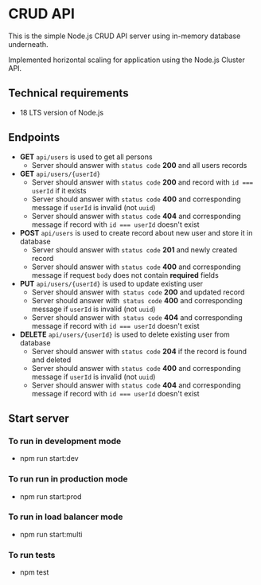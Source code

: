 # CRUD API
This is the simple Node.js CRUD API server using in-memory database underneath.

Implemented horizontal scaling for application using the Node.js Cluster API.

## Technical requirements
- 18 LTS version of Node.js

## Endpoints
- **GET** `api/users` is used to get all persons
  - Server should answer with `status code` **200** and all users records
- **GET** `api/users/{userId}` 
  - Server should answer with `status code` **200** and record with `id === userId` if it exists
  - Server should answer with `status code` **400** and corresponding message if `userId` is invalid (not `uuid`)
  - Server should answer with `status code` **404** and corresponding message if record with `id === userId` doesn't exist
- **POST** `api/users` is used to create record about new user and store it in database
  - Server should answer with `status code` **201** and newly created record
  - Server should answer with `status code` **400** and corresponding message if request `body` does not contain **required** fields
- **PUT** `api/users/{userId}` is used to update existing user
  - Server should answer with` status code` **200** and updated record
  - Server should answer with` status code` **400** and corresponding message if `userId` is invalid (not `uuid`)
  - Server should answer with` status code` **404** and corresponding message if record with `id === userId` doesn't exist
- **DELETE** `api/users/{userId}` is used to delete existing user from database
  - Server should answer with `status code` **204** if the record is found and deleted
  - Server should answer with `status code` **400** and corresponding message if `userId` is invalid (not `uuid`)
  - Server should answer with `status code` **404** and corresponding message if record with `id === userId` doesn't exist

## Start server
### To run in development mode
- npm run start:dev
### To run run in production mode
- npm run start:prod
### To run in load balancer mode
- npm run start:multi
### To run tests
- npm test